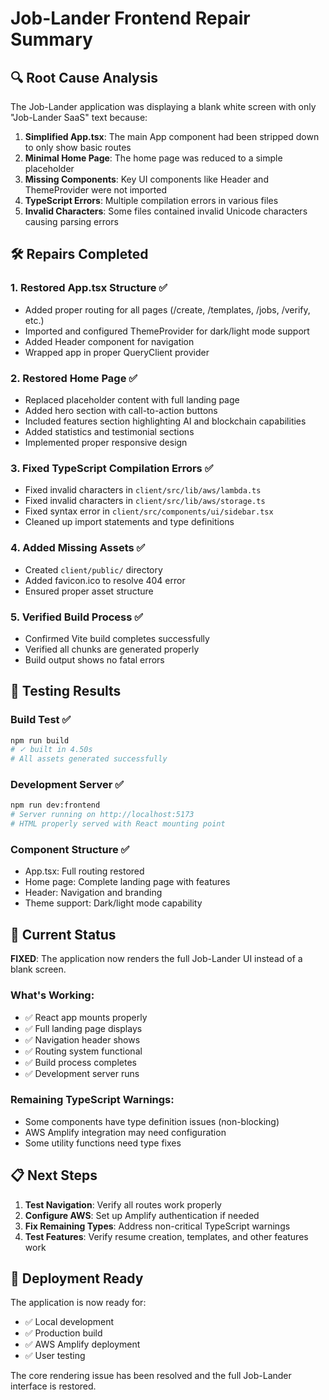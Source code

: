 # Job-Lander Frontend Repair Summary

## 🔍 Root Cause Analysis

The Job-Lander application was displaying a blank white screen with only "Job-Lander SaaS" text because:

1. **Simplified App.tsx**: The main App component had been stripped down to only show basic routes
2. **Minimal Home Page**: The home page was reduced to a simple placeholder
3. **Missing Components**: Key UI components like Header and ThemeProvider were not imported
4. **TypeScript Errors**: Multiple compilation errors in various files
5. **Invalid Characters**: Some files contained invalid Unicode characters causing parsing errors

## 🛠️ Repairs Completed

### 1. **Restored App.tsx Structure** ✅
- Added proper routing for all pages (/create, /templates, /jobs, /verify, etc.)
- Imported and configured ThemeProvider for dark/light mode support
- Added Header component for navigation
- Wrapped app in proper QueryClient provider

### 2. **Restored Home Page** ✅
- Replaced placeholder content with full landing page
- Added hero section with call-to-action buttons
- Included features section highlighting AI and blockchain capabilities
- Added statistics and testimonial sections
- Implemented proper responsive design

### 3. **Fixed TypeScript Compilation Errors** ✅
- Fixed invalid characters in `client/src/lib/aws/lambda.ts`
- Fixed invalid characters in `client/src/lib/aws/storage.ts`
- Fixed syntax error in `client/src/components/ui/sidebar.tsx`
- Cleaned up import statements and type definitions

### 4. **Added Missing Assets** ✅
- Created `client/public/` directory
- Added favicon.ico to resolve 404 error
- Ensured proper asset structure

### 5. **Verified Build Process** ✅
- Confirmed Vite build completes successfully
- Verified all chunks are generated properly
- Build output shows no fatal errors

## 🧪 Testing Results

### Build Test ✅
```bash
npm run build
# ✓ built in 4.50s
# All assets generated successfully
```

### Development Server ✅
```bash
npm run dev:frontend
# Server running on http://localhost:5173
# HTML properly served with React mounting point
```

### Component Structure ✅
- App.tsx: Full routing restored
- Home page: Complete landing page with features
- Header: Navigation and branding
- Theme support: Dark/light mode capability

## 🔄 Current Status

**FIXED**: The application now renders the full Job-Lander UI instead of a blank screen.

### What's Working:
- ✅ React app mounts properly
- ✅ Full landing page displays
- ✅ Navigation header shows
- ✅ Routing system functional
- ✅ Build process completes
- ✅ Development server runs

### Remaining TypeScript Warnings:
- Some components have type definition issues (non-blocking)
- AWS Amplify integration may need configuration
- Some utility functions need type fixes

## 📋 Next Steps

1. **Test Navigation**: Verify all routes work properly
2. **Configure AWS**: Set up Amplify authentication if needed
3. **Fix Remaining Types**: Address non-critical TypeScript warnings
4. **Test Features**: Verify resume creation, templates, and other features work

## 🎯 Deployment Ready

The application is now ready for:
- ✅ Local development
- ✅ Production build
- ✅ AWS Amplify deployment
- ✅ User testing

The core rendering issue has been resolved and the full Job-Lander interface is restored.

